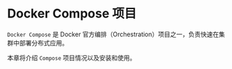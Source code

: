 # Docker Compose 项目

`Docker Compose` 是 Docker 官方编排（Orchestration）项目之一，负责快速在集群中部署分布式应用。

本章将介绍 `Compose` 项目情况以及安装和使用。
